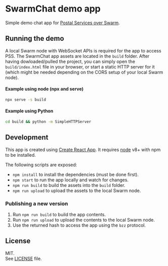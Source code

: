 # SwarmChat demo app

Simple demo chat app for [Postal Services over Swarm](https://swarm-guide.readthedocs.io/en/latest/pss.html).

## Running the demo

A local Swarm node with WebSocket APIs is required for the app to access PSS.
The SwarmChat app assets are located in the `build` folder.
After having dowloaded/pulled the project, you can simply open the `build/index.html` file in your browser, or start a static HTTP server for it (which might be needed depending on the CORS setup of your local Swarm node).

#### Example using node (npx and serve)

```sh
npx serve -s build
```

#### Example using Python

```sh
cd build && python -m SimpleHTTPServer
```

## Development

This app is created using [Create React App](https://github.com/facebook/create-react-app). It requires [node](https://nodejs.org/en/) v8+ with npm to be installed.

The following scripts are exposed:

- `npm install` to install the dependencies (must be done first).
- `npm start` to run the app locally and watch for changes.
- `npm run build` to build the assets into the `build` folder.
- `npm run upload` to upload the assets to the local Swarm node.

### Publishing a new version

1.  Run `npm run build` to build the app contents.
1.  Run `npm run upload` to upload the contents to the local Swarm node.
1.  Use the returned hash to access the app using the `bzz` protocol.

## License

MIT.\
See [LICENSE](LICENSE) file.
